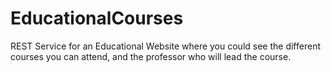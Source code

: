 # EducationalCourses
REST Service for an Educational Website where you could see the different courses you can attend, and the professor who will lead the course.
